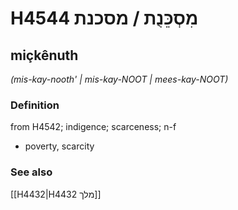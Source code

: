# H4544 מִסְכֵּנֻת / מסכנת

## miçkênuth

_(mis-kay-nooth' | mis-kay-NOOT | mees-kay-NOOT)_

### Definition

from H4542; indigence; scarceness; n-f

- poverty, scarcity

### See also

[[H4432|H4432 מלך]]
